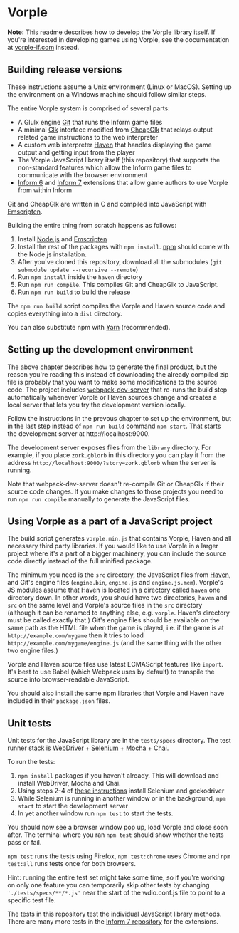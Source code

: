 # Vorple

**Note:** This readme describes how to develop the Vorple library itself. If you're interested in developing games using Vorple, see the documentation at [vorple-if.com](https://vorple-if.com) instead.


## Building release versions

These instructions assume a Unix environment (Linux or MacOS). Setting up the environment on a Windows machine should follow similar steps.

The entire Vorple system is comprised of several parts:

* A Glulx engine [Git](https://github.com/vorple/Git) that runs the Inform game files 
* A minimal [Glk](http://eblong.com/zarf/glk/index.html) interface modified from [CheapGlk](https://github.com/vorple/cheapglk) that relays output related game instructions to the web interpreter 
* A custom web interpreter [Haven](https://github.com/vorple/haven) that handles displaying the game output and getting input from the player
* The Vorple JavaScript library itself (this repository) that supports the non-standard features which allow the Inform game files to communicate with the browser environment 
* [Inform 6](https://github.com/vorple/inform6) and [Inform 7](https://github.com/vorple/inform7) extensions that allow game authors to use Vorple from within Inform

Git and CheapGlk are written in C and compiled into JavaScript with [Emscripten](http://emscripten.org).

Building the entire thing from scratch happens as follows:

1. Install [Node.js](https://nodejs.org) and [Emscripten](http://emscripten.org)
2. Install the rest of the packages with `npm install`. [npm](https://www.npmjs.com) should come with the Node.js installation.  
3. After you've cloned this repository, download all the submodules (`git submodule update --recursive --remote`)
4. Run `npm install` inside the `haven` directory
5. Run `npm run compile`. This compiles Git and CheapGlk to JavaScript.
6. Run `npm run build` to build the release

The `npm run build` script compiles the Vorple and Haven source code and copies everything into a `dist` directory.  

You can also substitute npm with [Yarn](https://yarnpkg.com) (recommended). 


## Setting up the development environment

The above chapter describes how to generate the final product, but the reason you're reading this instead of downloading the already compiled zip file is probably that you want to make some modifications to the source code. The project includes [webpack-dev-server](https://github.com/webpack/webpack-dev-server) that re-runs the build step automatically whenever Vorple or Haven sources change and creates a local server that lets you try the development version locally.

Follow the instructions in the prevous chapter to set up the environment, but in the last step instead of `npm run build` command `npm start`. That starts the development server at http://localhost:9000. 

The development server exposes files from the `library` directory. For example, if you place `zork.gblorb` in this directory you can play it from the address `http://localhost:9000/?story=zork.gblorb` when the server is running.

Note that webpack-dev-server doesn't re-compile Git or CheapGlk if their source code changes. If you make changes to those projects you need to run `npm run compile` manually to generate the JavaScript files.


## Using Vorple as a part of a JavaScript project

The build script generates `vorple.min.js` that contains Vorple, Haven and all necessary third party libraries. If you would like to use Vorple in a larger project where it's a part of a bigger machinery, you can include the source code directly instead of the full minified package.

The minimum you need is the `src` directory, the JavaScript files from [Haven](https://github.com/vorple/haven), and Git's engine files (`engine.bin`, `engine.js` and `engine.js.mem`). Vorple's JS modules assume that Haven is located in a directory called `haven` one directory down. In other words, you should have two directories, `haven` and `src` on the same level and Vorple's source files in the `src` directory (although it can be renamed to anything else, e.g. `vorple`. Haven's directory must be called exactly that.) Git's engine files should be available on the same path as the HTML file when the game is played, i.e. if the game is at `http://example.com/mygame` then it tries to load `http://example.com/mygame/engine.js` (and the same thing with the other two engine files.)  

Vorple and Haven source files use latest ECMAScript features like `import`. It's best to use Babel (which Webpack uses by default) to transpile the source into browser-readable JavaScript.    

You should also install the same npm libraries that Vorple and Haven have included in their `package.json` files. 


## Unit tests

Unit tests for the JavaScript library are in the `tests/specs` directory. The test runner stack is [WebDriver](http://webdriver.io) + [Selenium](https://www.seleniumhq.org) + [Mocha](https://mochajs.org) + [Chai](http://www.chaijs.com).

To run the tests:

1. `npm install` packages if you haven't already. This will download and install WebDriver, Mocha and Chai. 
2. Using steps 2-4 of [these instructions](http://webdriver.io/guide.html) install Selenium and geckodriver
3. While Selenium is running in another window or in the background, `npm start` to start the development server
4. In yet another window run `npm test` to start the tests. 

You should now see a browser window pop up, load Vorple and close soon after. The terminal where you ran `npm test` should show whether the tests pass or fail.

`npm test` runs the tests using Firefox, `npm test:chrome` uses Chrome and `npm test:all` runs tests once for both browsers.

Hint: running the entire test set might take some time, so if you're working on only one feature you can temporarily skip other tests by changing `'./tests/specs/**/*.js'` near the start of the wdio.conf.js file to point to a specific test file.  

The tests in this repository test the individual JavaScript library methods. There are many more tests in the [Inform 7 repository](https://github.com/vorple/inform7) for the extensions.
